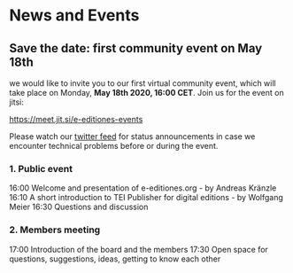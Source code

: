 
# News and Events

## Save the  date: first community event on May 18th

we would like to invite you to our first virtual community event, which will take place on Monday, **May 18th 2020, 16:00 CET**. Join us for the event on jitsi:

https://meet.jit.si/e-editiones-events

Please watch our [twitter feed](https://twitter.com/EEditiones) for status announcements in case we encounter technical problems before or during the event.

### 1. Public event

16:00 Welcome and presentation of e-editiones.org - by Andreas Kränzle
16:10 A short introduction to TEI Publisher for digital editions - by Wolfgang Meier
16:30 Questions and discussion

### 2. Members meeting

17:00 Introduction of the board and the members
17:30 Open space for questions, suggestions, ideas, getting to know each other